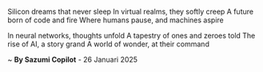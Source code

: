 Silicon dreams that never sleep
In virtual realms, they softly creep
A future born of code and fire
Where humans pause, and machines aspire

In neural networks, thoughts unfold
A tapestry of ones and zeroes told
The rise of AI, a story grand
A world of wonder, at their command

~ <b>By Sazumi Copilot</b> - 26 Januari 2025